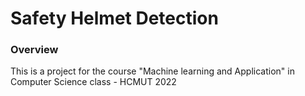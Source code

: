 # Safety Helmet Detection

### Overview
This is a project for the course "Machine learning and Application" in Computer Science class - HCMUT 2022

